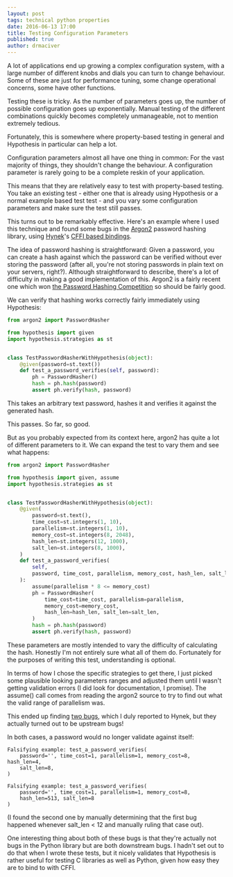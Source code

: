 ```yaml
---
layout: post
tags: technical python properties
date: 2016-06-13 17:00
title: Testing Configuration Parameters
published: true
author: drmaciver
---
```


A lot of applications end up growing a complex configuration system,
with a large number of different knobs and dials you can turn to change
behaviour. Some of these are just for performance tuning, some change
operational concerns, some have other functions.

Testing these is tricky. As the number of parameters goes up, the number
of possible configuration goes up exponentially. Manual testing of the
different combinations quickly becomes completely unmanageable, not
to mention extremely tedious.

Fortunately, this is somewhere where property-based testing in general
and Hypothesis in particular can help a lot.

<!--more-->

Configuration parameters almost all have one thing in common: For the
vast majority of things, they shouldn't change the behaviour. A
configuration parameter is rarely going to be a complete reskin of your
application.

This means that they are relatively easy to test with property-based
testing. You take an existing test - either one that is already using
Hypothesis or a normal example based test test - and you vary some
configuration parameters and make sure the test still passes.

This turns out to be remarkably effective. Here's an example where I
used this technique and found some bugs in the [Argon2](
https://github.com/P-H-C/phc-winner-argon2) password hashing library,
using [Hynek](https://hynek.me/)'s
[CFFI based bindings](https://github.com/hynek/argon2_cffi).

The idea of password hashing is straightforward: Given a password, you
can create a hash against which the password can be verified without
ever storing the password (after all, you're not storing passwords in
plain text on your servers, right?). Although straightforward to
describe, there's a lot of difficulty in making a good implementation
of this. Argon2 is a fairly recent one which won [the Password Hashing
Competition](https://password-hashing.net/) so should be fairly good.

We can verify that hashing works correctly fairly immediately using
Hypothesis:

```python
from argon2 import PasswordHasher

from hypothesis import given
import hypothesis.strategies as st


class TestPasswordHasherWithHypothesis(object):
    @given(password=st.text())
    def test_a_password_verifies(self, password):
        ph = PasswordHasher()
        hash = ph.hash(password)
        assert ph.verify(hash, password)
```

This takes an arbitrary text password, hashes it and verifies it against
the generated hash.

This passes. So far, so good.

But as you probably expected from its context here, argon2 has quite
a lot of different parameters to it. We can expand the test to vary
them and see what happens:

```python
from argon2 import PasswordHasher

from hypothesis import given, assume
import hypothesis.strategies as st


class TestPasswordHasherWithHypothesis(object):
    @given(
        password=st.text(),
        time_cost=st.integers(1, 10),
        parallelism=st.integers(1, 10),
        memory_cost=st.integers(8, 2048),
        hash_len=st.integers(12, 1000),
        salt_len=st.integers(8, 1000),
    )
    def test_a_password_verifies(
        self,
        password, time_cost, parallelism, memory_cost, hash_len, salt_len,
    ):
        assume(parallelism * 8 <= memory_cost)
        ph = PasswordHasher(
            time_cost=time_cost, parallelism=parallelism,
            memory_cost=memory_cost,
            hash_len=hash_len, salt_len=salt_len,
        )
        hash = ph.hash(password)
        assert ph.verify(hash, password)
```


These parameters are mostly intended to vary the difficulty of
calculating the hash. Honestly I'm not entirely sure what all of them
do. Fortunately for the purposes of writing this test, understanding is
optional.

In terms of how I chose the specific strategies to get there, I just
picked some plausible looking parameters ranges and adjusted them until
I wasn't getting validation errors (I did look for documentation, I
promise). The assume() call comes from reading the argon2 source to try
to find out what the valid range of parallelism was.

This ended up finding
[two bugs](https://github.com/hynek/argon2_cffi/issues/4), which I duly
reported to Hynek, but they actually turned out to be upstream bugs!

In both cases, a password would no longer validate against itself:


```
Falsifying example: test_a_password_verifies(
    password='', time_cost=1, parallelism=1, memory_cost=8, hash_len=4,
    salt_len=8,
)
```

```
Falsifying example: test_a_password_verifies(
    password='', time_cost=1, parallelism=1, memory_cost=8,
    hash_len=513, salt_len=8
)
```

(I found the second one by manually determining that the first bug
happened whenever salt_len < 12 and manually ruling that case out).

One interesting thing about both of these bugs is that they're actually
not bugs in the Python library but are both downstream bugs. I hadn't
set out to do that when I wrote these tests, but it nicely validates
that Hypothesis is rather useful for testing C libraries as well as
Python, given how easy they are to bind to with CFFI.
